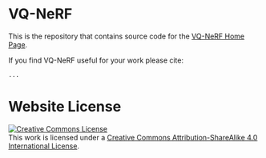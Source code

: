 # VQ-NeRF

This is the repository that contains source code for the [VQ-NeRF Home Page](https://jtbzhl.github.io/VQ-NeRF.github.io/).

If you find VQ-NeRF useful for your work please cite:
```
...
```

# Website License
<a rel="license" href="http://creativecommons.org/licenses/by-sa/4.0/"><img alt="Creative Commons License" style="border-width:0" src="https://i.creativecommons.org/l/by-sa/4.0/88x31.png" /></a><br />This work is licensed under a <a rel="license" href="http://creativecommons.org/licenses/by-sa/4.0/">Creative Commons Attribution-ShareAlike 4.0 International License</a>.
